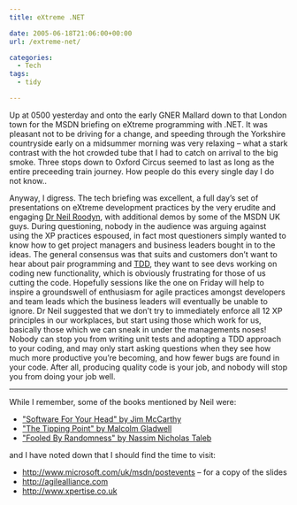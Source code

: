 ```yaml
---
title: eXtreme .NET

date: 2005-06-18T21:06:00+00:00
url: /extreme-net/

categories:
  - Tech
tags:
  - tidy

---
```

<!--kg-card-begin: html-->

Up at 0500 yesterday and onto the early GNER Mallard down to that&nbsp;London town for the MSDN briefing on eXtreme programming with .NET. It was pleasant not to be driving for a change, and speeding through the Yorkshire countryside early on a midsummer morning was very relaxing &#8211; what a stark contrast with the hot crowded tube that I had to catch on arrival to the big smoke. Three stops down to Oxford Circus seemed to last as long as the entire preceeding train journey. How people do this every single day I do not know..

Anyway, I digress. The tech briefing was excellent, a full day&#8217;s set of presentations on eXtreme development practices by the very erudite and engaging [Dr Neil Roodyn][1], with additional demos by some of the MSDN UK guys. During questioning, nobody in the audience was arguing against using the XP practices espoused, in fact most questioners simply wanted to know how to get project managers and business leaders bought in to the ideas. The general consensus was that suits and customers don&#8217;t want to hear about pair programming and [TDD][2], they want to see devs working on coding new functionality, which is obviously frustrating for those of us cutting the code. Hopefully sessions like the one on Friday will help to inspire a groundswell of enthusiasm for agile practices amongst developers and team leads which the business leaders will eventually be unable to ignore. Dr Neil suggested that we don&#8217;t try to immediately enforce all 12 XP principles in our workplaces, but start using those which work for us, basically those which we can sneak in under the managements noses!&nbsp; Nobody can stop you from writing unit tests and adopting a TDD approach to your coding, and may only start asking questions when they see how much more productive you&#8217;re becoming, and how fewer bugs are found in your code. After all, producing quality code is your job, and nobody will stop you from doing your job well.

* * *

While I remember, some of the books mentioned by Neil were:

  * ["Software For Your Head" by Jim McCarthy][3]
  * ["The Tipping Point" by Malcolm Gladwell][4]
  * ["Fooled By Randomness" by Nassim Nicholas Taleb][5]

and I have noted down that I should find the time to visit:

  * <http://www.microsoft.com/uk/msdn/postevents> &#8211; for a copy of the slides
  * <http://agilealliance.com>
  * <http://www.xpertise.co.uk>

<!--kg-card-end: html-->

 [1]: http://www.roodyn.com/
 [2]: http://www.testdriven.com/
 [3]: http://www.amazon.co.uk/exec/obidos/ASIN/0201604566
 [4]: http://www.amazon.co.uk/exec/obidos/ASIN/0349113467
 [5]: http://www.amazon.co.uk/exec/obidos/ASIN/1587991845